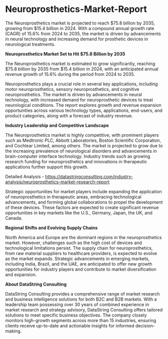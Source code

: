 # Neuroprosthetics-Market-Report
The Neuroprosthetics market is projected to reach $75.8 billion by 2035, growing from $15.4 billion in 2024. With a compound annual growth rate (CAGR) of 15.6% from 2024 to 2035, the market is driven by advancements in neural technology and increasing demand for prosthetic devices in neurological treatments.

**Neuroprosthetics Market Set to Hit $75.8 Billion by 2035**

The Neuroprosthetics market is estimated to grow significantly, reaching $75.8 billion by 2035 from $15.4 billion in 2024, with an anticipated annual revenue growth of 15.6% during the period from 2024 to 2035.

Neuroprosthetics plays a crucial role in several key applications, including motor neuroprosthetics, sensory neuroprosthetics, and cognitive neuroprosthetics. The market is driven by advancements in neural technology, with increased demand for neuroprosthetic devices to treat neurological conditions. The report explores growth and revenue expansion opportunities across various technology types, applications, end-users, and product categories, along with a forecast of industry revenue.

**Industry Leadership and Competitive Landscape**

The Neuroprosthetics market is highly competitive, with prominent players such as Medtronic PLC, Abbott Laboratories, Boston Scientific Corporation, and Cochlear Limited, among others. The market is projected to grow due to the increasing prevalence of neurological disorders and advancements in brain-computer interface technology. Industry trends such as growing research funding for neuroprosthetics and innovations in therapeutic applications further support this growth.

Detailed Analysis - https://datastringconsulting.com/industry-analysis/neuroprosthetics-market-research-report

Strategic opportunities for market players include expanding the application of neuroprosthetics in therapeutic areas, embracing technological advancements, and forming global collaborations to propel the development of these devices. These factors are expected to create significant revenue opportunities in key markets like the U.S., Germany, Japan, the UK, and Canada.

**Regional Shifts and Evolving Supply Chains**

North America and Europe are the dominant regions in the neuroprosthetics market. However, challenges such as the high cost of devices and technological limitations persist. The supply chain for neuroprosthetics, from raw material suppliers to healthcare providers, is expected to evolve as the market expands. Strategic advancements in emerging markets, including India, Brazil, and the UAE, are anticipated to offer new growth opportunities for industry players and contribute to market diversification and expansion.

**About DataString Consulting**

DataString Consulting provides a comprehensive range of market research and business intelligence solutions for both B2C and B2B markets. With a leadership team possessing over 30 years of combined experience in market research and strategy advisory, DataString Consulting offers tailored solutions to meet specific business objectives. The company closely monitors high-growth segments across more than 15 industries, ensuring clients receive up-to-date and actionable insights for informed decision-making.
